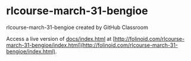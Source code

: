 # rlcourse-march-31-bengioe
rlcourse-march-31-bengioe created by GitHub Classroom

Access a live version of [docs/index.html](docs/index.html) at [http://folinoid.com/rlcourse-march-31-bengioe/index.html](http://folinoid.com/rlcourse-march-31-bengioe/index.html).
